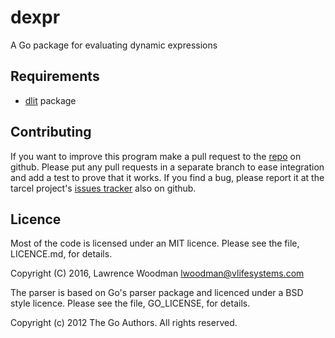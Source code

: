 dexpr
====
A Go package for evaluating dynamic expressions

Requirements
------------
* [dlit](https://github.com/lawrencewoodman/dlit_go) package


Contributing
------------
If you want to improve this program make a pull request to the [repo](https://github.com/LawrenceWoodman/dexpr_go) on github.  Please put any pull requests in a separate branch to ease integration and add a test to prove that it works.  If you find a bug, please report it at the tarcel project's [issues tracker](https://github.com/LawrenceWoodman/dexpr_go/issues) also on github.


Licence
-------
Most of the code is licensed under an MIT licence.  Please see the file, LICENCE.md, for details.

Copyright (C) 2016, Lawrence Woodman <lwoodman@vlifesystems.com>


The parser is based on Go's parser package and licenced under a BSD style licence.  Please see the file, GO_LICENSE, for details.

Copyright (c) 2012 The Go Authors. All rights reserved.
